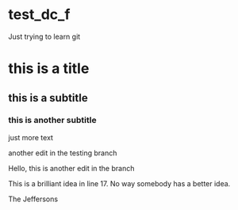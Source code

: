 # test_dc_f
Just trying to learn git


# this is a title
## this is a subtitle

### this is another subtitle


just more text

another edit in the testing branch

Hello, this is another edit in the branch


This is a brilliant idea in line 17.  No way somebody has a better idea.

The Jeffersons